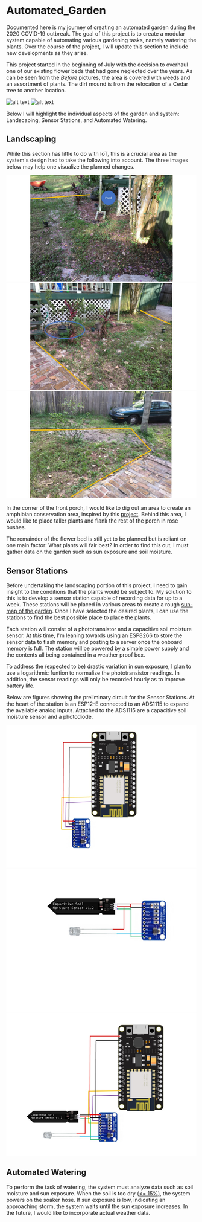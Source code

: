 # Automated_Garden
Documented here is my journey of creating an automated garden during the 2020 COVID-19 outbreak. The goal of this project is to create a modular system capable of automating various gardening tasks, namely watering the plants. Over the course of the project, I will update this section to include new developments as they arise.

This project started in the beginning of July with the decision to overhaul one of our existing flower beds that had gone neglected over the years. As can be seen from the _Before_ pictures, the area is covered with weeds and an assortment of plants. The dirt mound is from the relocation of a Cedar tree to another location. 

![alt text](Image/Garden/Before/Before_1.JPG "Before Image of Back Portion of Garden")
![alt text](Image/Garden/Before/Before_2.JPG "Before Image of Front Portion of Garden")

Below I will highlight the individual aspects of the garden and system: Landscaping, Sensor Stations, and Automated Watering.

## Landscaping
While this section has little to do with IoT, this is a crucial area as the system's design had to take the following into account. The three images below may help one visualize the planned changes.

![alt text](Images/Garden/Before/edit3.jpg "Annotated Image 3")
![alt text](Images/Garden/Before/edit1.jpg "Annotated Image 1")
![alt text](Images/Garden/Before/edit2.jpg "Annotated Image 2")

In the corner of the front porch, I would like to dig out an area to create an amphibian conservation area, inspired by this [project](https://www.youtube.com/watch?v=LcuZqJbXanA). Behind this area, I would like to place taller plants and flank the rest of the porch in rose bushes. 

The remainder of the flower bed is still yet to be planned but is reliant on one main factor: What plants will fair best? In order to find this out, I must gather data on the garden such as sun exposure and soil moisture.

## Sensor Stations
Before undertaking the landscaping portion of this project, I need to gain insight to the conditions that the plants would be subject to. My solution to this is to develop a sensor station capable of recording data for up to a week. These stations will be placed in various areas to create a rough [sun-map of the garden]( https://www.gardenfundamentals.com/sun-mapping-garden/). Once I have selected the desired plants, I can use the stations to find the best possible place to place the plants. 

Each station will consist of a phototransistor and a capacitive soil moisture sensor. At _this_ time, I'm leaning towards using an ESP8266 to store the sensor data to flash memory and posting to a server once the onboard memory is full. The station will be powered by a simple power supply and the contents all being contained in a weather proof box. 

To address the (expected to be) drastic variation in sun exposure, I plan to use a logarithmic funtion to normalize the phototransistor readings. In addition, the sensor readings will only be recorded hourly as to improve battery life.

Below are figures showing the preliminary circuit for the Sensor Stations. At the heart of the station is an ESP12-E connected to an ADS1115 to expand the available analog inputs. Attached to the ADS1115 are a capacitive soil moisture sensor and a photodiode.

![alt text](Images/Hardware/adc_to_esp12e.jpg "ESP12-E to ADS1115")
![alt text](Images/Hardware/sensors_to_adc.jpg "Sensors to ADS1115")
![alt text](Images/Hardware/sensor_station_circuit.jpg "Sensor Station Circuit")

## Automated Watering
To perform the task of watering, the system must analyze data such as soil moisture and sun exposure. When the soil is too dry [(<= 15%)](https://www.acurite.com/blog/soil-moisture-guide-for-plants-and-vegetables.html), the system powers on the soaker hose. If sun exposure is low, indicating an approaching storm, the system waits until the sun exposure increases. In the future, I would like to incorporate actual weather data. 
